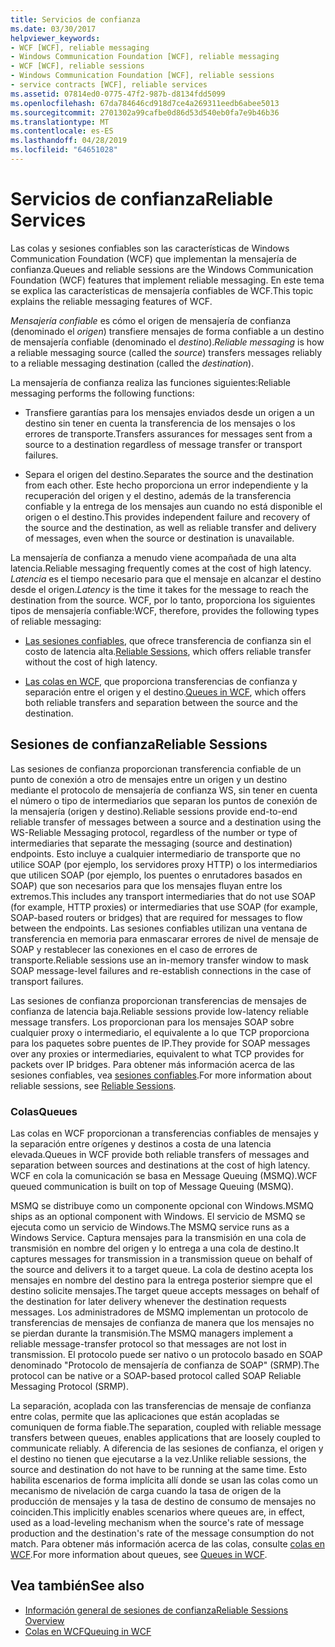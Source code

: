 ```yaml
---
title: Servicios de confianza
ms.date: 03/30/2017
helpviewer_keywords:
- WCF [WCF], reliable messaging
- Windows Communication Foundation [WCF], reliable messaging
- WCF [WCF], reliable sessions
- Windows Communication Foundation [WCF], reliable sessions
- service contracts [WCF], reliable services
ms.assetid: 07814ed0-0775-47f2-987b-d8134fdd5099
ms.openlocfilehash: 67da784646cd918d7ce4a269311eedb6abee5013
ms.sourcegitcommit: 2701302a99cafbe0d86d53d540eb0fa7e9b46b36
ms.translationtype: MT
ms.contentlocale: es-ES
ms.lasthandoff: 04/28/2019
ms.locfileid: "64651028"
---
```

# <a name="reliable-services"></a><span data-ttu-id="7362a-102">Servicios de confianza</span><span class="sxs-lookup"><span data-stu-id="7362a-102">Reliable Services</span></span>
<span data-ttu-id="7362a-103">Las colas y sesiones confiables son las características de Windows Communication Foundation (WCF) que implementan la mensajería de confianza.</span><span class="sxs-lookup"><span data-stu-id="7362a-103">Queues and reliable sessions are the Windows Communication Foundation (WCF) features that implement reliable messaging.</span></span> <span data-ttu-id="7362a-104">En este tema se explica las características de mensajería confiables de WCF.</span><span class="sxs-lookup"><span data-stu-id="7362a-104">This topic explains the reliable messaging features of WCF.</span></span>  
  
 <span data-ttu-id="7362a-105">*Mensajería confiable* es cómo el origen de mensajería de confianza (denominado el *origen*) transfiere mensajes de forma confiable a un destino de mensajería confiable (denominado el *destino*).</span><span class="sxs-lookup"><span data-stu-id="7362a-105">*Reliable messaging* is how a reliable messaging source (called the *source*) transfers messages reliably to a reliable messaging destination (called the *destination*).</span></span>  
  
 <span data-ttu-id="7362a-106">La mensajería de confianza realiza las funciones siguientes:</span><span class="sxs-lookup"><span data-stu-id="7362a-106">Reliable messaging performs the following functions:</span></span>  
  
- <span data-ttu-id="7362a-107">Transfiere garantías para los mensajes enviados desde un origen a un destino sin tener en cuenta la transferencia de los mensajes o los errores de transporte.</span><span class="sxs-lookup"><span data-stu-id="7362a-107">Transfers assurances for messages sent from a source to a destination regardless of message transfer or transport failures.</span></span>  
  
- <span data-ttu-id="7362a-108">Separa el origen del destino.</span><span class="sxs-lookup"><span data-stu-id="7362a-108">Separates the source and the destination from each other.</span></span> <span data-ttu-id="7362a-109">Este hecho proporciona un error independiente y la recuperación del origen y el destino, además de la transferencia confiable y la entrega de los mensajes aun cuando no está disponible el origen o el destino.</span><span class="sxs-lookup"><span data-stu-id="7362a-109">This provides independent failure and recovery of the source and the destination, as well as reliable transfer and delivery of messages, even when the source or destination is unavailable.</span></span>  
  
 <span data-ttu-id="7362a-110">La mensajería de confianza a menudo viene acompañada de una alta latencia.</span><span class="sxs-lookup"><span data-stu-id="7362a-110">Reliable messaging frequently comes at the cost of high latency.</span></span> <span data-ttu-id="7362a-111">*Latencia* es el tiempo necesario para que el mensaje en alcanzar el destino desde el origen.</span><span class="sxs-lookup"><span data-stu-id="7362a-111">*Latency* is the time it takes for the message to reach the destination from the source.</span></span> <span data-ttu-id="7362a-112">WCF, por lo tanto, proporciona los siguientes tipos de mensajería confiable:</span><span class="sxs-lookup"><span data-stu-id="7362a-112">WCF, therefore, provides the following types of reliable messaging:</span></span>  
  
- <span data-ttu-id="7362a-113">[Las sesiones confiables](../../../docs/framework/wcf/feature-details/reliable-sessions.md), que ofrece transferencia de confianza sin el costo de latencia alta.</span><span class="sxs-lookup"><span data-stu-id="7362a-113">[Reliable Sessions](../../../docs/framework/wcf/feature-details/reliable-sessions.md), which offers reliable transfer without the cost of high latency.</span></span>  
  
- <span data-ttu-id="7362a-114">[Las colas en WCF](../../../docs/framework/wcf/feature-details/queues-in-wcf.md), que proporciona transferencias de confianza y separación entre el origen y el destino.</span><span class="sxs-lookup"><span data-stu-id="7362a-114">[Queues in WCF](../../../docs/framework/wcf/feature-details/queues-in-wcf.md), which offers both reliable transfers and separation between the source and the destination.</span></span>  
  
## <a name="reliable-sessions"></a><span data-ttu-id="7362a-115">Sesiones de confianza</span><span class="sxs-lookup"><span data-stu-id="7362a-115">Reliable Sessions</span></span>  
 <span data-ttu-id="7362a-116">Las sesiones de confianza proporcionan transferencia confiable de un punto de conexión a otro de mensajes entre un origen y un destino mediante el protocolo de mensajería de confianza WS, sin tener en cuenta el número o tipo de intermediarios que separan los puntos de conexión de la mensajería (origen y destino).</span><span class="sxs-lookup"><span data-stu-id="7362a-116">Reliable sessions provide end-to-end reliable transfer of messages between a source and a destination using the WS-Reliable Messaging protocol, regardless of the number or type of intermediaries that separate the messaging (source and destination) endpoints.</span></span> <span data-ttu-id="7362a-117">Esto incluye a cualquier intermediario de transporte que no utilice SOAP (por ejemplo, los servidores proxy HTTP) o los intermediarios que utilicen SOAP (por ejemplo, los puentes o enrutadores basados en SOAP) que son necesarios para que los mensajes fluyan entre los extremos.</span><span class="sxs-lookup"><span data-stu-id="7362a-117">This includes any transport intermediaries that do not use SOAP (for example, HTTP proxies) or intermediaries that use SOAP (for example, SOAP-based routers or bridges) that are required for messages to flow between the endpoints.</span></span> <span data-ttu-id="7362a-118">Las sesiones confiables utilizan una ventana de transferencia en memoria para enmascarar errores de nivel de mensaje de SOAP y restablecer las conexiones en el caso de errores de transporte.</span><span class="sxs-lookup"><span data-stu-id="7362a-118">Reliable sessions use an in-memory transfer window to mask SOAP message-level failures and re-establish connections in the case of transport failures.</span></span>  
  
 <span data-ttu-id="7362a-119">Las sesiones de confianza proporcionan transferencias de mensajes de confianza de latencia baja.</span><span class="sxs-lookup"><span data-stu-id="7362a-119">Reliable sessions provide low-latency reliable message transfers.</span></span> <span data-ttu-id="7362a-120">Los proporcionan para los mensajes SOAP sobre cualquier proxy o intermediario, el equivalente a lo que TCP proporciona para los paquetes sobre puentes de IP.</span><span class="sxs-lookup"><span data-stu-id="7362a-120">They provide for SOAP messages over any proxies or intermediaries, equivalent to what TCP provides for packets over IP bridges.</span></span> <span data-ttu-id="7362a-121">Para obtener más información acerca de las sesiones confiables, vea [sesiones confiables](../../../docs/framework/wcf/feature-details/reliable-sessions.md).</span><span class="sxs-lookup"><span data-stu-id="7362a-121">For more information about reliable sessions, see [Reliable Sessions](../../../docs/framework/wcf/feature-details/reliable-sessions.md).</span></span>  
  
### <a name="queues"></a><span data-ttu-id="7362a-122">Colas</span><span class="sxs-lookup"><span data-stu-id="7362a-122">Queues</span></span>  
 <span data-ttu-id="7362a-123">Las colas en WCF proporcionan a transferencias confiables de mensajes y la separación entre orígenes y destinos a costa de una latencia elevada.</span><span class="sxs-lookup"><span data-stu-id="7362a-123">Queues in WCF provide both reliable transfers of messages and separation between sources and destinations at the cost of high latency.</span></span> <span data-ttu-id="7362a-124">WCF en cola la comunicación se basa en Message Queuing (MSMQ).</span><span class="sxs-lookup"><span data-stu-id="7362a-124">WCF queued communication is built on top of Message Queuing (MSMQ).</span></span>  
  
 <span data-ttu-id="7362a-125">MSMQ se distribuye como un componente opcional con Windows.</span><span class="sxs-lookup"><span data-stu-id="7362a-125">MSMQ ships as an optional component with Windows.</span></span> <span data-ttu-id="7362a-126">El servicio de MSMQ se ejecuta como un servicio de Windows.</span><span class="sxs-lookup"><span data-stu-id="7362a-126">The MSMQ service runs as a Windows Service.</span></span> <span data-ttu-id="7362a-127">Captura mensajes para la transmisión en una cola de transmisión en nombre del origen y lo entrega a una cola de destino.</span><span class="sxs-lookup"><span data-stu-id="7362a-127">It captures messages for transmission in a transmission queue on behalf of the source and delivers it to a target queue.</span></span> <span data-ttu-id="7362a-128">La cola de destino acepta los mensajes en nombre del destino para la entrega posterior siempre que el destino solicite mensajes.</span><span class="sxs-lookup"><span data-stu-id="7362a-128">The target queue accepts messages on behalf of the destination for later delivery whenever the destination requests messages.</span></span> <span data-ttu-id="7362a-129">Los administradores de MSMQ implementan un protocolo de transferencias de mensajes de confianza de manera que los mensajes no se pierdan durante la transmisión.</span><span class="sxs-lookup"><span data-stu-id="7362a-129">The MSMQ managers implement a reliable message-transfer protocol so that messages are not lost in transmission.</span></span> <span data-ttu-id="7362a-130">El protocolo puede ser nativo o un protocolo basado en SOAP denominado "Protocolo de mensajería de confianza de SOAP" (SRMP).</span><span class="sxs-lookup"><span data-stu-id="7362a-130">The protocol can be native or a SOAP-based protocol called SOAP Reliable Messaging Protocol (SRMP).</span></span>  
  
 <span data-ttu-id="7362a-131">La separación, acoplada con las transferencias de mensaje de confianza entre colas, permite que las aplicaciones que están acopladas se comuniquen de forma fiable.</span><span class="sxs-lookup"><span data-stu-id="7362a-131">The separation, coupled with reliable message transfers between queues, enables applications that are loosely coupled to communicate reliably.</span></span> <span data-ttu-id="7362a-132">A diferencia de las sesiones de confianza, el origen y el destino no tienen que ejecutarse a la vez.</span><span class="sxs-lookup"><span data-stu-id="7362a-132">Unlike reliable sessions, the source and destination do not have to be running at the same time.</span></span> <span data-ttu-id="7362a-133">Esto habilita escenarios de forma implícita allí donde se usan las colas como un mecanismo de nivelación de carga cuando la tasa de origen de la producción de mensajes y la tasa de destino de consumo de mensajes no coinciden.</span><span class="sxs-lookup"><span data-stu-id="7362a-133">This implicitly enables scenarios where queues are, in effect, used as a load-leveling mechanism when the source's rate of message production and the destination's rate of the message consumption do not match.</span></span> <span data-ttu-id="7362a-134">Para obtener más información acerca de las colas, consulte [colas en WCF](../../../docs/framework/wcf/feature-details/queues-in-wcf.md).</span><span class="sxs-lookup"><span data-stu-id="7362a-134">For more information about queues, see [Queues in WCF](../../../docs/framework/wcf/feature-details/queues-in-wcf.md).</span></span>  
  
## <a name="see-also"></a><span data-ttu-id="7362a-135">Vea también</span><span class="sxs-lookup"><span data-stu-id="7362a-135">See also</span></span>

- [<span data-ttu-id="7362a-136">Información general de sesiones de confianza</span><span class="sxs-lookup"><span data-stu-id="7362a-136">Reliable Sessions Overview</span></span>](../../../docs/framework/wcf/feature-details/reliable-sessions-overview.md)
- [<span data-ttu-id="7362a-137">Colas en WCF</span><span class="sxs-lookup"><span data-stu-id="7362a-137">Queuing in WCF</span></span>](../../../docs/framework/wcf/feature-details/queuing-in-wcf.md)
